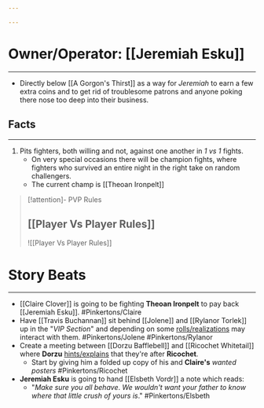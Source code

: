 ```yaml
---

---
```


# Owner/Operator: [[Jeremiah Esku]]
---
- Directly below [[A Gorgon's Thirst]] as a way for *Jeremiah* to earn a few extra coins and to get rid of troublesome patrons and anyone poking there nose too deep into their business.

## Facts
---
1. Pits fighters, both willing and not, against one another in *1 vs 1* fights.
	- On very special occasions there will be champion fights, where fighters who survived an entire night in the right take on random challengers.
	- The current champ is [[Theoan Ironpelt]]

>[!attention]- PVP Rules 
>## [[Player Vs Player Rules]]
>![[Player Vs Player Rules]]

# Story Beats 
---
- [[Claire Clover]] is going to be fighting **Theoan Ironpelt** to pay back [[Jeremiah Esku]]. #Pinkertons/Claire 
- Have [[Travis Buchannan]] sit behind [[Jolene]] and [[Rylanor Torlek]] up in the "*VIP Section*" and depending on some <u>rolls/realizations</u> may interact with them. #Pinkertons/Jolene #Pinkertons/Rylanor 
- Create a meeting between [[Dorzu Bafflebell]] and [[Ricochet Whitetail]] where **Dorzu** <u>hints/explains</u> that they're after **Ricochet**. 
	- Start by giving him a folded up copy of his and **Claire's** *wanted posters* #Pinkertons/Ricochet 
- **Jeremiah Esku** is going to hand [[Elsbeth Vordr]] a note which reads: 
	- "*Make sure you all behave*. *We wouldn't want your father to know where that little crush of yours is*." #Pinkertons/Elsbeth 